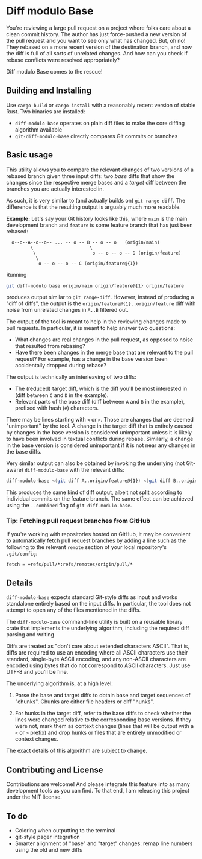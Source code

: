 # Diff modulo Base

You're reviewing a large pull request on a project where folks care about a
clean commit history. The author has just force-pushed a new version of the
pull request and you want to see only what has changed. But, oh no! They rebased
on a more recent version of the destination branch, and now the diff is full of
all sorts of unrelated changes. And how can you check if rebase conflicts were
resolved appropriately?

Diff modulo Base comes to the rescue!

## Building and Installing

Use `cargo build` or `cargo install` with a reasonably recent version of stable
Rust. Two binaries are installed:

* `diff-modulo-base` operates on plain diff files to make the core diffing
  algorithm available
* `git-diff-modulo-base` directly compares Git commits or branches

## Basic usage

This utility allows you to compare the relevant changes of two versions of a
rebased branch given three input diffs: two *base* diffs that show the changes
since the respective merge bases and a *target* diff between the branches you
are actually interested in.

As such, it is very similar to (and actually builds on) `git range-diff`. The
difference is that the resulting output is arguably much more readable.

**Example:** Let's say your Git history looks like this, where `main` is the
main development branch and `feature` is some feature branch that has just been
rebased:
```
  o--o--A--o--o-- ... -- o -- B -- o -- o   (origin/main)
         \                     \
          \                     o -- o -- o -- D (origin/feature)
           \
            o -- o -- o -- C (origin/feature@{1})
```
Running
```bash
git diff-modulo base origin/main origin/feature@{1} origin/feature
```
produces output similar to `git range-diff`. However, instead of producing a
"diff of diffs", the output is the `origin/feature@{1}..origin/feature` diff
with noise from unrelated changes in `A..B` filtered out.

The output of the tool is meant to help in the reviewing changes made to pull
requests. In particular, it is meant to help answer two questions:

* What changes are real changes in the pull request, as opposed to noise that
  resulted from rebasing?
* Have there been changes in the merge base that are relevant to the pull
  request? For example, has a change in the base version been accidentally
  dropped during rebase?

The output is technically an interleaving of two diffs:

* The (reduced) target diff, which is the diff you'll be most interested in
  (diff between `C` and `D` in the example).
* Relevant parts of the base diff (diff between `A` and `B` in the example),
  prefixed with hash (`#`) characters.

There may be lines starting with `<` or `>`. Those are changes that are deemed
"unimportant" by the tool. A change in the target diff that is entirely caused
by changes in the base version is considered unimportant unless it is likely to
have been involved in textual conflicts during rebase. Similarly, a change in
the base version is considered unimportant if it is not near any changes in the
base diffs.

Very similar output can also be obtained by invoking the underlying (not
Git-aware) `diff-modulo-base` with the relevant diffs:
```bash
diff-modulo-base <(git diff A..origin/feature@{1}) <(git diff B..origin/feature) <(git diff origin/feature@{1}..origin/feature)
```
This produces the same kind of diff output, albeit not split according to
individual commits on the feature branch. The same effect can be achieved using
the `--combined` flag of `git diff-modulo-base`.

### Tip: Fetching pull request branches from GitHub

If you're working with repositories hosted on GitHub, it may be convenient to
automatically fetch pull request branches by adding a line such as the
following to the relevant `remote` section of your local repository's
`.git/config`:
```
fetch = +refs/pull/*:refs/remotes/origin/pull/*
```

## Details

`diff-modulo-base` expects standard Git-style diffs as input and works
standalone entirely based on the input diffs. In particular, the tool does not
attempt to open any of the files mentioned in the diffs.

The `diff-modulo-base` command-line utility is built on a reusable library crate
that implements the underlying algorithm, including the required diff parsing
and writing.

Diffs are treated as "don't care about extended characters ASCII". That is,
diffs are required to use an encoding where all ASCII characters use their
standard, single-byte ASCII encoding, and any non-ASCII characters are encoded
using bytes that do not correspond to ASCII characters. Just use UTF-8 and
you'll be fine.

The underlying algorithm is, at a high level:

1. Parse the base and target diffs to obtain base and target sequences of
   "chunks". Chunks are either file headers or diff "hunks".

2. For hunks in the target diff, refer to the base diffs to check whether the
   lines were changed relative to the corresponding base versions. If they were
   not, mark them as context changes (lines that will be output with a `<` or
   `>` prefix) and drop hunks or files that are entirely unmodified or context
   changes.

The exact details of this algorithm are subject to change.

## Contributing and License

Contributions are welcome! And please integrate this feature into as many
development tools as you can find. To that end, I am releasing this project
under the MIT license.

## To do

* Coloring when outputting to the terminal
* git-style pager integration
* Smarter alignment of "base" and "target" changes: remap line numbers using
  the old and new diffs
